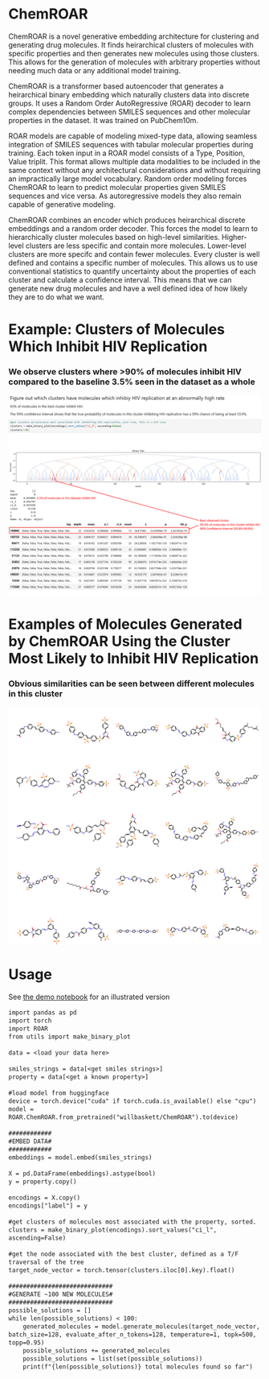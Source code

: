 # ChemROAR
ChemROAR is a novel generative embedding architecture for clustering and generating drug molecules. It finds heirarchical clusters of molecules with specific properties and then generates new molecules using those clusters. This allows for the generation of molecules with arbitrary properties without needing much data or any additional model training.

ChemROAR is a transformer based autoencoder that generates a heirarchical binary embedding which naturally clusters data into discrete groups. It uses a Random Order AutoRegressive (ROAR) decoder to learn complex dependencies between SMILES sequences and other molecular properties in the dataset. It was trained on PubChem10m.

ROAR models are capable of modeling mixed-type data, allowing seamless integration of SMILES sequences with tabular molecular properties during training. Each token input in a ROAR model consists of a Type, Position, Value triplit. This format allows multiple data modalities to be included in the same context without any architectural considerations and without requiring an impractically large model vocabulary. Random order modeling forces ChemROAR to learn to predict molecular properties given SMILES sequences and vice versa. As autoregressive models they also remain capable of generative modeling.

ChemROAR combines an encoder which produces heirarchical discrete embeddings and a random order decoder. This forces the model to learn to hierarchically cluster molecules based on high-level  similarities. Higher-level clusters are less specific and contain more molecules. Lower-level clusters are more specifc and contain fewer molecules. Every cluster is well defined and contains a specific number of molecules. This allows us to use conventional statistics to quantify uncertainty about the properties of each cluster and calculate a confidence interval. This means that we can generate new drug molecules and have a well defined idea of how likely they are to do what we want.

# Example: Clusters of Molecules Which Inhibit HIV Replication
### We observe clusters where >90% of molecules inhibit HIV compared to the baseline 3.5% seen in the dataset as a whole
![Clusters Found by ChemROAR](resources/clusters.png)

# Examples of Molecules Generated by ChemROAR Using the Cluster Most Likely to Inhibit HIV Replication
### Obvious similarities can be seen between different molecules in this cluster
![New Molecules Generated By Med-ROAR](resources/example_molecules.png)

# Usage
See [the demo notebook](demo.ipynb) for an illustrated version
```
import pandas as pd
import torch
import ROAR
from utils import make_binary_plot

data = <load your data here>

smiles_strings = data[<get smiles strings>]
property = data[<get a known property>]

#load model from huggingface
device = torch.device("cuda" if torch.cuda.is_available() else "cpu")
model = ROAR.ChemROAR.from_pretrained("willbaskett/ChemROAR").to(device)

############
#EMBED DATA#
############
embeddings = model.embed(smiles_strings)

X = pd.DataFrame(embeddings).astype(bool)
y = property.copy()

encodings = X.copy()
encodings["label"] = y

#get clusters of molecules most associated with the property, sorted.
clusters = make_binary_plot(encodings).sort_values("ci_l", ascending=False)

#get the node associated with the best cluster, defined as a T/F traversal of the tree
target_node_vector = torch.tensor(clusters.iloc[0].key).float()

#############################
#GENERATE ~100 NEW MOLECULES#
#############################
possible_solutions = []
while len(possible_solutions) < 100:
    generated_molecules = model.generate_molecules(target_node_vector, batch_size=128, evaluate_after_n_tokens=128, temperature=1, topk=500, topp=0.95)
    possible_solutions += generated_molecules
    possible_solutions = list(set(possible_solutions))
    print(f"{len(possible_solutions)} total molecules found so far")

```
